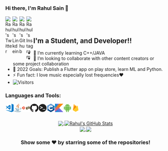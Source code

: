 ### Hi there, I'm Rahul Sain 👋

<a href="https://twitter.com/rahul_sain01">
  <img align="left" alt="Rahul's Twitter" width="22px" src="https://cdn.jsdelivr.net/npm/simple-icons@v3/icons/twitter.svg" />
</a>
<a href="https://www.linkedin.com/in/rahulsain/">
  <img align="left" alt="Rahul's Linkdein" width="22px" src="https://cdn.jsdelivr.net/npm/simple-icons@v3/icons/linkedin.svg" />
</a>
<a href="https://github.com/rahulsain">
  <img align="left" alt="Rahul's Github" width="22px" src="https://cdn.jsdelivr.net/npm/simple-icons@v3/icons/github.svg" />
</a>
<a href="https://www.instagram.com/_rahulsain/">
  <img align="left" alt="Rahul's Instagram" width="22px" src="https://cdn.jsdelivr.net/npm/simple-icons@v3/icons/instagram.svg" />
</a>

<br/>
<br/>

## I'm a Student, and Developer!!

- 🌱 I’m currently learning C++/JAVA
- 👯 I’m looking to collaborate with other content creators or some project collaboration
- 🥅 2022 Goals: Publish a Flutter app on play store, learn ML and Python.
- ⚡ Fun fact: I love music especially lost frequencies❤️
- ![Visitors](https://visitor-badge.laobi.icu/badge?page_id=rahulsain.rahulsain)

### Languages and Tools:

<img align="left" width="26px" src="https://raw.githubusercontent.com/github/explore/80688e429a7d4ef2fca1e82350fe8e3517d3494d/topics/visual-studio-code/visual-studio-code.png" />
<img align="left" width="26px" src="https://raw.githubusercontent.com/github/explore/80688e429a7d4ef2fca1e82350fe8e3517d3494d/topics/java/java.png" />
<img align="left" width="26px" src="https://raw.githubusercontent.com/github/explore/80688e429a7d4ef2fca1e82350fe8e3517d3494d/topics/git/git.png" />
<img align="left" width="26px" src="https://raw.githubusercontent.com/github/explore/78df643247d429f6cc873026c0622819ad797942/topics/github/github.png" />
<img align="left" width="26px" src="https://raw.githubusercontent.com/github/explore/80688e429a7d4ef2fca1e82350fe8e3517d3494d/topics/terminal/terminal.png" />
<img align="left" width="26px" src="https://raw.githubusercontent.com/github/explore/80688e429a7d4ef2fca1e82350fe8e3517d3494d/topics/cpp/cpp.png" />
<img align="left" width="26px" src="https://raw.githubusercontent.com/github/explore/80688e429a7d4ef2fca1e82350fe8e3517d3494d/topics/kotlin/kotlin.png" />
<img align="left" width="26px" src="https://raw.githubusercontent.com/github/explore/80688e429a7d4ef2fca1e82350fe8e3517d3494d/topics/android/android.png" />
<img align="left" width="26px" src="https://raw.githubusercontent.com/github/explore/80688e429a7d4ef2fca1e82350fe8e3517d3494d/topics/firebase/firebase.png" />

<br>
<br />
<br />

<div align="center">
  
<a href="https://github.com/rahulsain">
  <img align="center" src="https://github-readme-stats.vercel.app/api/top-langs/?username=rahulsain&theme=dark&hide_langs_below=1" height="220px"/>
</a>
  
<a href="https://github.com/rahulsain">
 <img align="center" src="https://github-readme-stats.vercel.app/api?username=rahulsain&show_icons=true&theme=dark&line_height=27" alt="Rahul's GitHub Stats" height="220px" />
</a>

</div>

<div align="center">
  
<a href="https://github.com/rahulsain/PersonalTODOList">
  <img align="center" src="https://github-readme-stats.vercel.app/api/pin/?username=rahulsain&repo=PersonalTODOList&theme=dark" />
</a>
<a href="https://github.com/rahulsain/CPP-DSA">
 <img align="center" src="https://github-readme-stats.vercel.app/api/pin/?username=rahulsain&repo=CPP-DSA&theme=dark" />
</a>

</div>


<div align="center">


### Show some ❤️ by starring some of the repositories!

</div>

